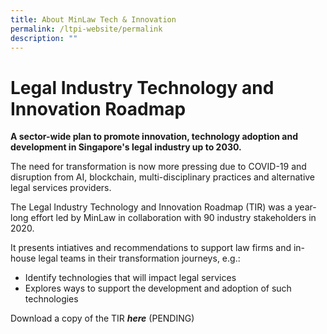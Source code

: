 ```yaml
---
title: About MinLaw Tech & Innovation
permalink: /ltpi-website/permalink
description: ""
---
```

# Legal Industry Technology and Innovation Roadmap

**A sector-wide plan to promote innovation, technology adoption and development in Singapore's legal industry up to 2030.**

The need for transformation is now more pressing due to COVID-19 and disruption from AI, blockchain, multi-disciplinary practices and alternative legal services providers.

The Legal Industry Technology and Innovation Roadmap (TIR) was a year-long effort led by MinLaw in collaboration with 90 industry stakeholders in 2020.

It presents intiatives and recommendations to support law firms and in-house legal teams in their transformation journeys, e.g.:
*  Identify technologies that will impact legal services
*  Explores ways to support the development and adoption of such technologies

Download a copy of the TIR ***here*** (PENDING)